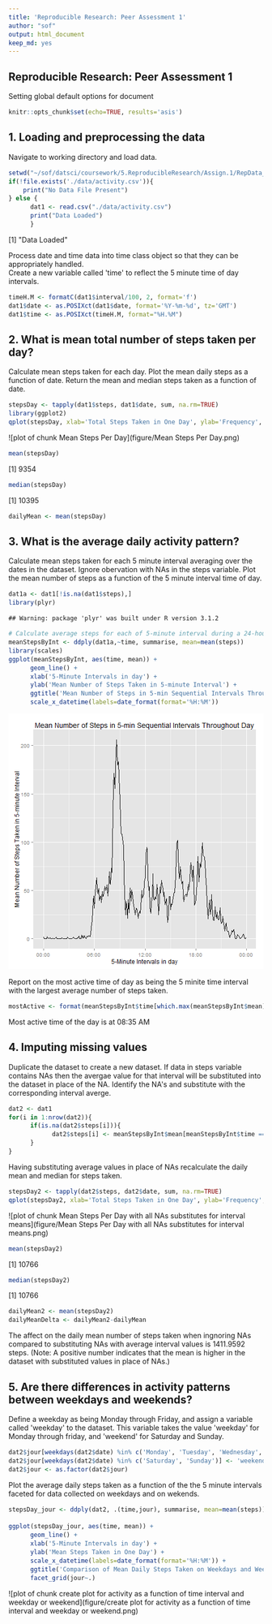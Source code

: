 ```yaml
---
title: 'Reproducible Research: Peer Assessment 1'
author: "sof"
output: html_document
keep_md: yes
---
```


## Reproducible Research: Peer Assessment 1

Setting global default options for document

```r
knitr::opts_chunk$set(echo=TRUE, results='asis')
```


## 1. Loading and preprocessing the data
Navigate to working directory and load data.


```r
setwd("~/sof/datsci/coursework/5.ReproducibleResearch/Assign.1/RepData_PeerAssessment1")
if(!file.exists('./data/activity.csv')){
    print("No Data File Present")
} else {
      dat1 <- read.csv("./data/activity.csv")
      print("Data Loaded")
      }
```

[1] "Data Loaded"

Process date and time data into time class object so that they can be appropriately handled.  
Create a new variable called 'time' to reflect the 5 minute time of day intervals.


```r
timeH.M <- formatC(dat1$interval/100, 2, format='f')
dat1$date <- as.POSIXct(dat1$date, format='%Y-%m-%d', tz='GMT')
dat1$time <- as.POSIXct(timeH.M, format="%H.%M")
```

                            
## 2. What is mean total number of steps taken per day?
Calculate mean steps taken for each day.  Plot the mean daily steps as a function of date.  Return the mean and median steps taken as a function of date.  


```r
stepsDay <- tapply(dat1$steps, dat1$date, sum, na.rm=TRUE)
library(ggplot2)
qplot(stepsDay, xlab='Total Steps Taken in One Day', ylab='Frequency', binwidth=500, main='Histogram of Total Steps Taken in One Day')
```

![plot of chunk Mean Steps Per Day](figure/Mean Steps Per Day.png) 

```r
mean(stepsDay)
```

[1] 9354

```r
median(stepsDay)
```

[1] 10395

```r
dailyMean <- mean(stepsDay)
```


## 3. What is the average daily activity pattern?
Calculate mean steps taken for each 5 minute interval averaging over the dates in the dataset.  Ignore obervation with NAs in the steps variable.  Plot the mean number of steps as a function of the 5 minute interval time of day.


```r
dat1a <- dat1[!is.na(dat1$steps),]
library(plyr)
```

```
## Warning: package 'plyr' was built under R version 3.1.2
```

```r
# Calculate average steps for each of 5-minute interval during a 24-hour period
meanStepsByInt <- ddply(dat1a,~time, summarise, mean=mean(steps))
library(scales)
ggplot(meanStepsByInt, aes(time, mean)) + 
      geom_line() +
      xlab('5-Minute Intervals in day') +
      ylab('Mean Number of Steps Taken in 5-minute Interval') +
      ggtitle('Mean Number of Steps in 5-min Sequential Intervals Throughout Day') +
      scale_x_datetime(labels=date_format(format='%H:%M'))
```

![plot of chunk unnamed-chunk-1](figure/unnamed-chunk-1.png) 

Report on the most active time of day as being the 5 minite time interval with the largest average number of steps taken.


```r
mostActive <- format(meanStepsByInt$time[which.max(meanStepsByInt$mean)], format='%H:%M %p') 
```

Most active time of the day is at 08:35 AM


## 4. Imputing missing values
Duplicate the dataset to create a new dataset. If data in steps variable contains NAs then the avergae value for that interval will be substituted into the dataset in place of the NA. Identify the NA's and substitute with the corresponding interval averge.  


```r
dat2 <- dat1
for(i in 1:nrow(dat2)){
      if(is.na(dat2$steps[i])){
            dat2$steps[i] <- meanStepsByInt$mean[meanStepsByInt$time == dat2$time[i]]
      }
}
```

Having substituting average values in place of NAs recalculate the daily mean and median for steps taken.


```r
stepsDay2 <- tapply(dat2$steps, dat2$date, sum, na.rm=TRUE)
qplot(stepsDay2, xlab='Total Steps Taken in One Day', ylab='Frequency', binwidth=700, main='Histogram of Total Steps Taken in One Day')
```

![plot of chunk Mean Steps Per Day with all NAs substitutes for interval means](figure/Mean Steps Per Day with all NAs substitutes for interval means.png) 

```r
mean(stepsDay2)
```

[1] 10766

```r
median(stepsDay2)
```

[1] 10766

```r
dailyMean2 <- mean(stepsDay2)
dailyMeanDelta <- dailyMean2-dailyMean
```

The affect on the daily mean number of steps taken when ingnoring NAs compared to substituting NAs with average interval values is 1411.9592 steps.  (Note: A positive number indicates that the mean is higher in the dataset with substituted values in place of NAs.)  


## 5. Are there differences in activity patterns between weekdays and weekends?
Define a weekday as being Monday through Friday, and assign a variable called 'weekday' to the dataset. This variable takes the value 'weekday' for Monday through friday, and 'weekend' for Saturday and Sunday. 


```r
dat2$jour[weekdays(dat2$date) %in% c('Monday', 'Tuesday', 'Wednesday', 'Thursday', 'Friday')] <- 'weekday'
dat2$jour[weekdays(dat2$date) %in% c('Saturday', 'Sunday')] <- 'weekend'
dat2$jour <- as.factor(dat2$jour)
```

Plot the average daily steps taken as a function of the the 5 minute intervals faceted for data collected on weekdays and on wekends. 


```r
stepsDay_jour <- ddply(dat2, .(time,jour), summarise, mean=mean(steps))

ggplot(stepsDay_jour, aes(time, mean)) + 
      geom_line() +
      xlab('5-Minute Intervals in day') +
      ylab('Mean Steps Taken in One Day') +
      scale_x_datetime(labels=date_format(format='%H:%M')) +
      ggtitle('Comparison of Mean Daily Steps Taken on Weekdays and Weekends') +
      facet_grid(jour~.)
```

![plot of chunk create plot for activity as a function of time interval and weekday or weekend](figure/create plot for activity as a function of time interval and weekday or weekend.png) 
